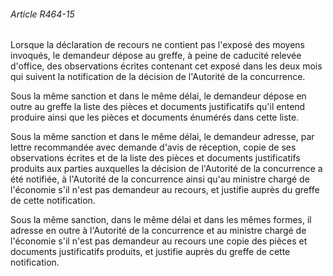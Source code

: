 ###### Article R464-15

Lorsque la déclaration de recours ne contient pas l'exposé des moyens invoqués, le demandeur dépose au greffe, à peine de caducité relevée d'office, des observations écrites contenant cet exposé dans les deux mois qui suivent la notification de la décision de l'Autorité de la concurrence.

Sous la même sanction et dans le même délai, le demandeur dépose en outre au greffe la liste des pièces et documents justificatifs qu'il entend produire ainsi que les pièces et documents énumérés dans cette liste.

Sous la même sanction et dans le même délai, le demandeur adresse, par lettre recommandée avec demande d'avis de réception, copie de ses observations écrites et de la liste des pièces et documents justificatifs produits aux parties auxquelles la décision de l'Autorité de la concurrence a été notifiée, à l'Autorité de la concurrence ainsi qu'au ministre chargé de l'économie s'il n'est pas demandeur au recours, et justifie auprès du greffe de cette notification.

Sous la même sanction, dans le même délai et dans les mêmes formes, il adresse en outre à l'Autorité de la concurrence et au ministre chargé de l'économie s'il n'est pas demandeur au recours une copie des pièces et documents justificatifs produits, et justifie auprès du greffe de cette notification.

